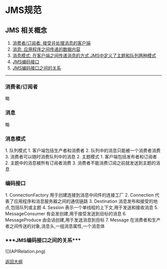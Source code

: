 # JMS规范

## JMS 相关概念

1. [消费者/订阅者: 接受并处理消息的客户端](#subscribe)
2. [消息: 应用程序之间传递的数据内容](#message)
3. [消息模式: 在客户端之间传递消息的方式,JMS中定义了主题和队列两种模式](#mode)
4. [JMS编码接口](#encode)
5. [JMS编码接口之间的关系](#relation)  
---

<h3 id="subscribe">消费者/订阅者</h3>
略
<h3 id="message">消息</h3>
略
<h3 id="mode">消息模式</h3>
1. 队列模式
    1. 客户端包括生产者和消费者
    2. 队列中的消息只能被一个消费者消费
    3. 消费者可以随时消费队列中的消息
2. 主题模式
    1. 客户端包括发布者和订阅者
    2. 主题中的消息被所有订阅者消费
    3. 消费者不能消费订阅之前就发送到主题的消息

<h3 id="encode">编码接口</h3>
1. ConnectionFactory 用于创建连接到消息中间件的连接工厂
2. Connection 代表了应用程序和消息服务器之间的通信链路
3. Destination 消息发布和接受的地点,包括队列或主题
4. Session 表示一个单线程的上下文,用于发送和接收消息
5. MessageConsumer 有会发创建,用于接受发送到目标的消息
6. MessageProduce 由会话创建,用于发送消息到目标
7. Message 在消费者和生产者之间传送的对象,消息头,一组消息属性,一个消息体  

<h3 id="relation">***JMS编码接口之间的关系***</h3>
![](APIRelation.png)

[返回大纲](../0.大纲.md)
